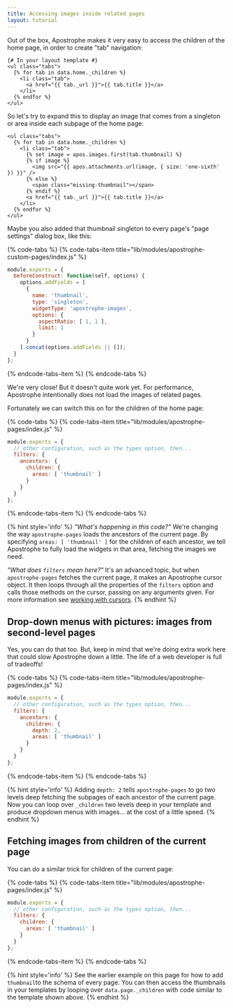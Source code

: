 ```yaml
---
title: Accessing images inside related pages
layout: tutorial
---
```


Out of the box, Apostrophe makes it very easy to access the children of the home page, in order to create "tab" navigation:

```markup
{# In your layout template #}
<ul class="tabs">
  {% for tab in data.home._children %}
    <li class="tab">
      <a href="{{ tab._url }}">{{ tab.title }}</a>
    </li>
  {% endfor %}
</ul>
```

So let's try to expand this to display an image that comes from a singleton or area inside each subpage of the home page:

```markup
<ul class="tabs">
  {% for tab in data.home._children %}
    <li class="tab">
      {% set image = apos.images.first(tab.thumbnail) %}
      {% if image %}
        <img src="{{ apos.attachments.url(image, { size: 'one-sixth' }) }}" />
      {% else %}
        <span class="missing-thumbnail"></span>
      {% endif %}
      <a href="{{ tab._url }}">{{ tab.title }}</a>
    </li>
  {% endfor %}
</ul>
```

Maybe you also added that thumbnail singleton to every page's "page settings" dialog box, like this:

{% code-tabs %}
{% code-tabs-item title="lib/modules/apostrophe-custom-pages/index.js" %}
```javascript
module.exports = {
  beforeConstruct: function(self, options) {
    options.addFields = [
      {
        name: 'thumbnail',
        type: 'singleton',
        widgetType: 'apostrophe-images',
        options: {
          aspectRatio: [ 1, 1 ],
          limit: 1
        }
      }
    ].concat(options.addFields || []);
  }
}; 
```
{% endcode-tabs-item %}
{% endcode-tabs %}

We're very close! But it doesn't quite work yet. For performance, Apostrophe intentionally does not load the images of related pages. 

Fortunately we can switch this on for the children of the home page:

{% code-tabs %}
{% code-tabs-item title="lib/modules/apostrophe-pages/index.js" %}
```javascript
module.exports = {
  // other configuration, such as the types option, then...
  filters: {
    ancestors: {
      children: {
        areas: [ 'thumbnail' ]
      }
    }
  }
};
```
{% endcode-tabs-item %}
{% endcode-tabs %}

{% hint style='info' %}
*"What's happening in this code?"* We're changing the way `apostrophe-pages` loads the ancestors of the current page. By specifying `areas: [ 'thumbnail' ]` for the children of each ancestor, we tell Apostrophe to fully load the widgets in that area, fetching the images we need.

*"What does `filters` mean here?"* It's an advanced topic, but when `apostrophe-pages` fetches the current page, it makes an Apostrophe cursor object. It then loops through all the properties of the `filters` option and calls those methods on the cursor, passing on any arguments given. For more information see [working with cursors](../intermediate/cursors.md).
{% endhint %}

## Drop-down menus with pictures: images from second-level pages

Yes, you can do that too. But, keep in mind that we're doing extra work here that could slow Apostrophe down a little. The life of a web developer is full of tradeoffs!

{% code-tabs %}
{% code-tabs-item title="lib/modules/apostrophe-pages/index.js" %}
```javascript
module.exports = {
  // other configuration, such as the types option, then...
  filters: {
    ancestors: {
      children: {
        depth: 2,
        areas: [ 'thumbnail' ]
      }
    }
  }
};
```
{% endcode-tabs-item %}
{% endcode-tabs %}


{% hint style='info' %}
Adding `depth: 2` tells `apostrophe-pages` to go two levels deep fetching the subpages of each ancestor of the current page. Now you can loop over `_children` two levels deep in your template and produce dropdown menus with images... at the cost of a little speed.
{% endhint %}


## Fetching images from children of the current page

You can do a similar trick for children of the current page:

{% code-tabs %}
{% code-tabs-item title="lib/modules/apostrophe-pages/index.js" %}
```javascript
module.exports = {
  // other configuration, such as the types option, then...
  filters: {
    children: {
      areas: [ 'thumbnail' ]
    }
  }
};
```
{% endcode-tabs-item %}
{% endcode-tabs %}

{% hint style='info' %}
See the earlier example on this page for how to add `thumbnail`to the schema of every page. You can then access the thumbnails in your templates by looping over `data.page._children` with code similar to the template shown above.
{% endhint %}


